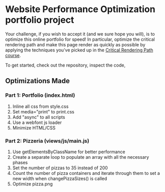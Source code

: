 






# Website Performance Optimization portfolio project

Your challenge, if you wish to accept it (and we sure hope you will), is to optimize this online portfolio for speed! In particular, optimize the critical rendering path and make this page render as quickly as possible by applying the techniques you've picked up in the [Critical Rendering Path course](https://www.udacity.com/course/ud884).

To get started, check out the repository, inspect the code,

## Optimizations Made

### Part 1: Portfolio (index.html)

1. Inline all css from style.css
1. Set media="print" to print.css
1. Add "async" to all scripts
1. Use a webfont js loader
1. Minimize HTML/CSS

### Part 2: Pizzeria (views/js/main.js)

1. Use getElementsByClassName for better performance
1. Create a separate loop to populate an array with all the necessary phases
1. Set the number of pizzas to 35 instead of 200
1. Count the number of pizza containers and iterate through them to set a new width when changePizzaSizes() is called
1. Optimize pizza.png


